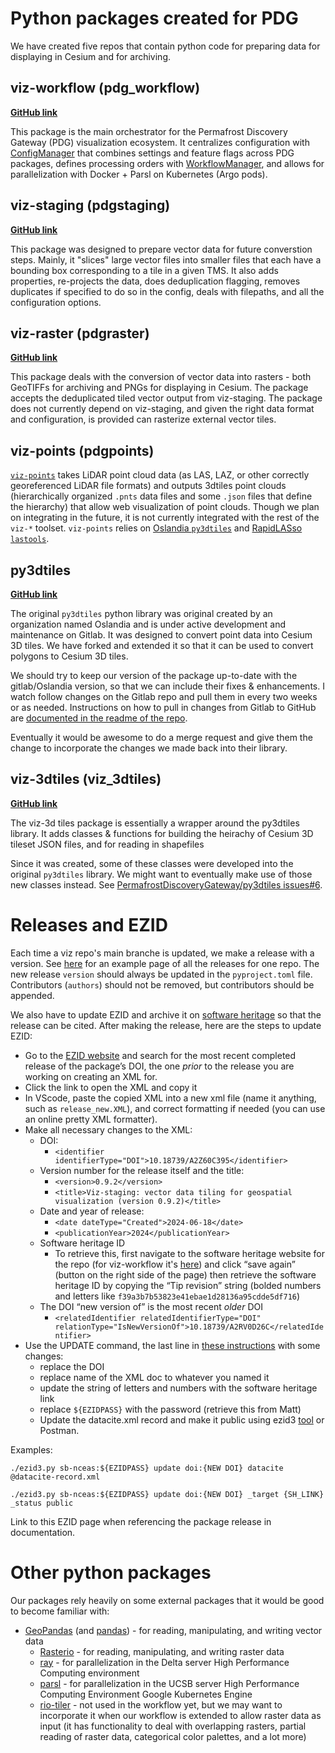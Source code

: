 # Python packages created for PDG
We have created five repos that contain python code for preparing data for displaying in Cesium and for archiving.

## viz-workflow (pdg_workflow)
[**GitHub link**](https://github.com/PermafrostDiscoveryGateway/viz-workflow)

This package is the main orchestrator for the Permafrost Discovery Gateway (PDG) visualization ecosystem. It centralizes configuration with [ConfigManager](https://github.com/PermafrostDiscoveryGateway/viz-workflow/blob/main/pdgworkflow/ConfigManager.py) that combines settings and feature flags across PDG packages, defines processing orders with [WorkflowManager](https://github.com/PermafrostDiscoveryGateway/viz-workflow/blob/main/pdgworkflow/WorkflowManager.py), and allows for parallelization with Docker + Parsl on Kubernetes (Argo pods).

## viz-staging (pdgstaging)
[**GitHub link**](https://github.com/PermafrostDiscoveryGateway/viz-staging)

This package was designed to prepare vector data for future converstion steps. Mainly, it "slices" large vector files into smaller files that each have a bounding box corresponding to a tile in a given TMS. It also adds properties, re-projects the data, does deduplication flagging, removes duplicates if specified to do so in the config, deals with filepaths, and all the configuration options.

## viz-raster (pdgraster)
[**GitHub link**](https://github.com/PermafrostDiscoveryGateway/viz-raster)

This package deals with the conversion of vector data into rasters - both GeoTIFFs for archiving and PNGs for displaying in Cesium. The package accepts the deduplicated tiled vector output from viz-staging. The package does not currently depend on viz-staging, and given the right data format and configuration, is provided can rasterize external vector tiles.


## viz-points (pdgpoints)

[`viz-points`](https://github.com/PermafrostDiscoveryGateway/viz-points) takes LiDAR point cloud data (as LAS, LAZ, or other correctly georeferenced LiDAR file formats) and outputs 3dtiles point clouds (hierarchically organized `.pnts` data files and some `.json` files that define the hierarchy) that allow web visualization of point clouds. Though we plan on integrating in the future, it is not currently integrated with the rest of the `viz-*` toolset. `viz-points` relies on [Oslandia `py3dtiles`](https://gitlab.com/py3dtiles/py3dtiles) and [RapidLASso `lastools`](https://github.com/LAStools/LAStools).

## py3dtiles
[**GitHub link**](https://github.com/PermafrostDiscoveryGateway/py3dtiles)

The original `py3dtiles` python library was original created by an organization named Oslandia and is under active development and maintenance on Gitlab. It was designed to convert point data into Cesium 3D tiles. We have forked and extended it so that it can be used to convert polygons to Cesium 3D tiles.

We should try to keep our version of the package up-to-date with the gitlab/Oslandia version, so that we can include their fixes & enhancements. I watch follow changes on the Gitlab repo and pull them in every two weeks or as needed. Instructions on how to pull in changes from Gitlab to GitHub are [documented in the readme of the repo](https://github.com/PermafrostDiscoveryGateway/py3dtiles/blob/main/README.rst).

Eventually it would be awesome to do a merge request and give them the change to incorporate the changes we made back into their library.

## viz-3dtiles (viz_3dtiles)
[**GitHub link**](https://github.com/PermafrostDiscoveryGateway/viz-3dtiles)

The viz-3d tiles package is essentially a wrapper around the py3dtiles library. It adds classes & functions for building the heirachy of Cesium 3D tileset JSON files, and for reading in shapefiles

Since it was created, some of these classes were developed into the original `py3dtiles` library. We might want to eventually make use of those new classes instead. See [PermafrostDiscoveryGateway/py3dtiles issues#6](https://github.com/PermafrostDiscoveryGateway/py3dtiles/issues/6).

# Releases and EZID

Each time a viz repo's main branche is updated, we make a release with a version. See [here](https://github.com/PermafrostDiscoveryGateway/viz-staging/releases) for an example page of all the releases for one repo. The new release `version` should always be updated in the `pyproject.toml` file. Contributors (`authors`) should not be removed, but contributors should be appended. 

We also have to update EZID and archive it on [software heritage](https://archive.softwareheritage.org/) so that the release can be cited. After making the release, here are the steps to update EZID:

- Go to the [EZID website](https://ezid.cdlib.org/search) and search for the most recent completed release of the package’s DOI, the one _prior_ to the release you are working on creating an XML for.
- Click the link to open the XML and copy it
- In VScode, paste the copied XML into a new xml file (name it anything, such as `release_new.XML`), and correct formatting if needed (you can use an online pretty XML formatter).
- Make all necessary changes to the XML:
  - DOI:
    - `<identifier identifierType="DOI">10.18739/A2Z60C395</identifier>`
  - Version number for the release itself and the title:
    - `<version>0.9.2</version>`
    - `<title>Viz-staging: vector data tiling for geospatial visualization (version 0.9.2)</title>`
  - Date and year of release:
    - `<date dateType="Created">2024-06-18</date>`
    - `<publicationYear>2024</publicationYear>`
  - Software heritage ID
    - To retrieve this, first navigate to the software heritage website for the repo (for viz-workflow it's [here](https://archive.softwareheritage.org/browse/origin/directory/?origin_url=https://github.com/PermafrostDiscoveryGateway/viz-workflow)) and click “save again” (button on the right side of the page) then retrieve the software heritage ID by copying the “Tip revision” string (bolded numbers and letters like `f39a3b7b53823e41ebae1d28136a95cdde5df716`)
  - The DOI “new version of” is the most recent _older_ DOI
    - `<relatedIdentifier relatedIdentifierType="DOI" relationType="IsNewVersionOf">10.18739/A2RV0D26C</relatedIdentifier>`
- Use the UPDATE command, the last line in [these instructions](https://gist.github.com/rushirajnenuji/cd579fc1993396aaa8863295cd4a4111) with some changes:
  - replace the DOI
  - replace name of the XML doc to whatever you named it
  - update the string of letters and numbers with the software heritage link
  - replace `${EZIDPASS}` with the password (retrieve this from Matt)
  - Update the datacite.xml record and make it public using ezid3 [tool](https://github.com/CDLUC3/ezid-client-tools/) or Postman.

Examples:

`./ezid3.py sb-nceas:${EZIDPASS} update doi:{NEW DOI} datacite @datacite-record.xml`

`./ezid3.py sb-nceas:${EZIDPASS} update doi:{NEW DOI} _target {SH_LINK} _status public`

Link to this EZID page when referencing the package release in documentation.

# Other python packages
Our packages rely heavily on some external packages that it would be good to become familiar with:
- [GeoPandas](https://geopandas.org/en/stable/) (and [pandas](https://pandas.pydata.org/)) - for reading, manipulating, and writing vector data
  - [Rasterio](https://rasterio.readthedocs.io/en/latest/) - for reading, manipulating, and writing raster data
  - [ray](https://docs.ray.io/en/latest/ray-overview/getting-started.html) - for parallelization in the Delta server High Performance Computing environment 
  - [parsl](https://parsl.readthedocs.io/en/stable/) - for parallelization in the UCSB server High Performance Computing Environment Google Kubernetes Engine
  - [rio-tiler](https://github.com/cogeotiff/rio-tiler) - not used in the workflow yet, but we may want to incorporate it when our workflow is extended to allow raster data as input (it has functionality to deal with overlapping rasters, partial reading of raster data, categorical color palettes, and a lot more)

